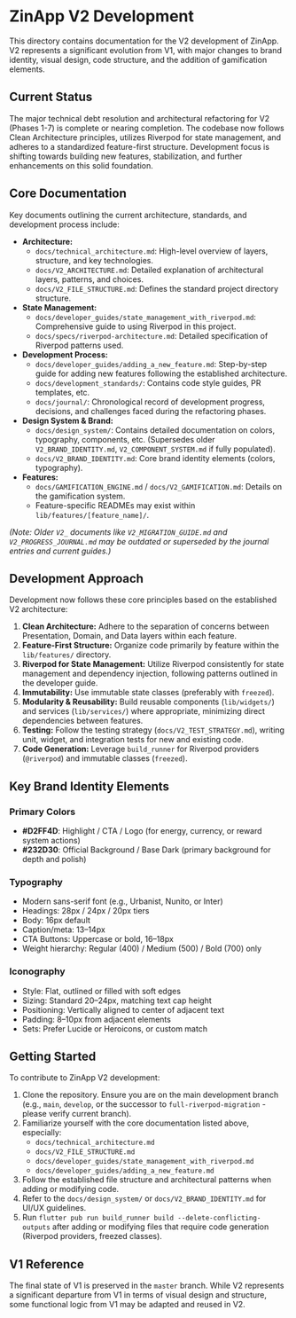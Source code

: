 # ZinApp V2 Development

This directory contains documentation for the V2 development of ZinApp. V2 represents a significant evolution from V1, with major changes to brand identity, visual design, code structure, and the addition of gamification elements.

## Current Status

The major technical debt resolution and architectural refactoring for V2 (Phases 1-7) is complete or nearing completion. The codebase now follows Clean Architecture principles, utilizes Riverpod for state management, and adheres to a standardized feature-first structure. Development focus is shifting towards building new features, stabilization, and further enhancements on this solid foundation.

## Core Documentation

Key documents outlining the current architecture, standards, and development process include:

- **Architecture:**
    - `docs/technical_architecture.md`: High-level overview of layers, structure, and key technologies.
    - `docs/V2_ARCHITECTURE.md`: Detailed explanation of architectural layers, patterns, and choices.
    - `docs/V2_FILE_STRUCTURE.md`: Defines the standard project directory structure.
- **State Management:**
    - `docs/developer_guides/state_management_with_riverpod.md`: Comprehensive guide to using Riverpod in this project.
    - `docs/specs/riverpod-architecture.md`: Detailed specification of Riverpod patterns used.
- **Development Process:**
    - `docs/developer_guides/adding_a_new_feature.md`: Step-by-step guide for adding new features following the established architecture.
    - `docs/development_standards/`: Contains code style guides, PR templates, etc.
    - `docs/journal/`: Chronological record of development progress, decisions, and challenges faced during the refactoring phases.
- **Design System & Brand:**
    - `docs/design_system/`: Contains detailed documentation on colors, typography, components, etc. (Supersedes older `V2_BRAND_IDENTITY.md`, `V2_COMPONENT_SYSTEM.md` if fully populated).
    - `docs/V2_BRAND_IDENTITY.md`: Core brand identity elements (colors, typography).
- **Features:**
    - `docs/GAMIFICATION_ENGINE.md` / `docs/V2_GAMIFICATION.md`: Details on the gamification system.
    - Feature-specific READMEs may exist within `lib/features/[feature_name]/`.

*(Note: Older `V2_` documents like `V2_MIGRATION_GUIDE.md` and `V2_PROGRESS_JOURNAL.md` may be outdated or superseded by the journal entries and current guides.)*

## Development Approach

Development now follows these core principles based on the established V2 architecture:

1.  **Clean Architecture:** Adhere to the separation of concerns between Presentation, Domain, and Data layers within each feature.
2.  **Feature-First Structure:** Organize code primarily by feature within the `lib/features/` directory.
3.  **Riverpod for State Management:** Utilize Riverpod consistently for state management and dependency injection, following patterns outlined in the developer guide.
4.  **Immutability:** Use immutable state classes (preferably with `freezed`).
5.  **Modularity & Reusability:** Build reusable components (`lib/widgets/`) and services (`lib/services/`) where appropriate, minimizing direct dependencies between features.
6.  **Testing:** Follow the testing strategy (`docs/V2_TEST_STRATEGY.md`), writing unit, widget, and integration tests for new and existing code.
7.  **Code Generation:** Leverage `build_runner` for Riverpod providers (`@riverpod`) and immutable classes (`freezed`).

## Key Brand Identity Elements

### Primary Colors
- **#D2FF4D**: Highlight / CTA / Logo (for energy, currency, or reward system actions)
- **#232D30**: Official Background / Base Dark (primary background for depth and polish)

### Typography
- Modern sans-serif font (e.g., Urbanist, Nunito, or Inter)
- Headings: 28px / 24px / 20px tiers
- Body: 16px default
- Caption/meta: 13–14px
- CTA Buttons: Uppercase or bold, 16–18px
- Weight hierarchy: Regular (400) / Medium (500) / Bold (700) only

### Iconography
- Style: Flat, outlined or filled with soft edges
- Sizing: Standard 20–24px, matching text cap height
- Positioning: Vertically aligned to center of adjacent text
- Padding: 8–10px from adjacent elements
- Sets: Prefer Lucide or Heroicons, or custom match

## Getting Started

To contribute to ZinApp V2 development:

1.  Clone the repository. Ensure you are on the main development branch (e.g., `main`, `develop`, or the successor to `full-riverpod-migration` - please verify current branch).
2.  Familiarize yourself with the core documentation listed above, especially:
    *   `docs/technical_architecture.md`
    *   `docs/V2_FILE_STRUCTURE.md`
    *   `docs/developer_guides/state_management_with_riverpod.md`
    *   `docs/developer_guides/adding_a_new_feature.md`
3.  Follow the established file structure and architectural patterns when adding or modifying code.
4.  Refer to the `docs/design_system/` or `docs/V2_BRAND_IDENTITY.md` for UI/UX guidelines.
5.  Run `flutter pub run build_runner build --delete-conflicting-outputs` after adding or modifying files that require code generation (Riverpod providers, freezed classes).

## V1 Reference

The final state of V1 is preserved in the `master` branch. While V2 represents a significant departure from V1 in terms of visual design and structure, some functional logic from V1 may be adapted and reused in V2.
